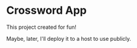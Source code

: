 # Crossword App

This project created for fun!

Maybe, later, I'll deploy it to a host to use publicly.

